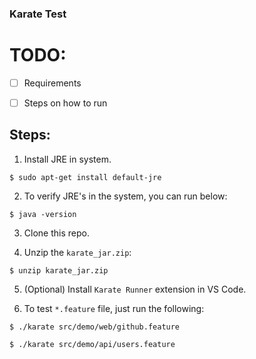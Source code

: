 ### Karate Test

# TODO:

* [ ] Requirements

* [ ] Steps on how to run

## Steps:

1. Install JRE in system.
```
$ sudo apt-get install default-jre
```

2. To verify JRE's in the system, you can run below:
```
$ java -version
```

3. Clone this repo.

4. Unzip the `karate_jar.zip`:
```
$ unzip karate_jar.zip
```

5. (Optional) Install `Karate Runner` extension in VS Code.

6. To test `*.feature` file, just run the following:
```
$ ./karate src/demo/web/github.feature
```
```
$ ./karate src/demo/api/users.feature 
```